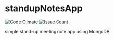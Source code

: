 # standupNotesApp
[![Code Climate](https://codeclimate.com/github/SARAN-thala/standupNotesApp/badges/gpa.svg)](https://codeclimate.com/github/SARAN-thala/standupNotesApp) [![Issue Count](https://codeclimate.com/github/SARAN-thala/standupNotesApp/badges/issue_count.svg)](https://codeclimate.com/github/SARAN-thala/standupNotesApp)

simple stand-up meeting note app using MongoDB
